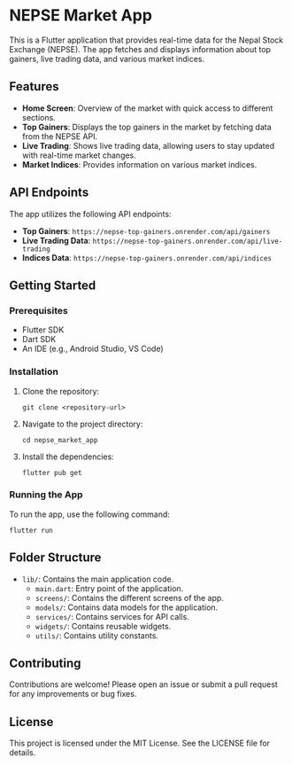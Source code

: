 # NEPSE Market App

This is a Flutter application that provides real-time data for the Nepal Stock Exchange (NEPSE). The app fetches and displays information about top gainers, live trading data, and various market indices.

## Features

- **Home Screen**: Overview of the market with quick access to different sections.
- **Top Gainers**: Displays the top gainers in the market by fetching data from the NEPSE API.
- **Live Trading**: Shows live trading data, allowing users to stay updated with real-time market changes.
- **Market Indices**: Provides information on various market indices.

## API Endpoints

The app utilizes the following API endpoints:

- **Top Gainers**: `https://nepse-top-gainers.onrender.com/api/gainers`
- **Live Trading Data**: `https://nepse-top-gainers.onrender.com/api/live-trading`
- **Indices Data**: `https://nepse-top-gainers.onrender.com/api/indices`

## Getting Started

### Prerequisites

- Flutter SDK
- Dart SDK
- An IDE (e.g., Android Studio, VS Code)

### Installation

1. Clone the repository:
   ```
   git clone <repository-url>
   ```
2. Navigate to the project directory:
   ```
   cd nepse_market_app
   ```
3. Install the dependencies:
   ```
   flutter pub get
   ```

### Running the App

To run the app, use the following command:
```
flutter run
```

## Folder Structure

- `lib/`: Contains the main application code.
  - `main.dart`: Entry point of the application.
  - `screens/`: Contains the different screens of the app.
  - `models/`: Contains data models for the application.
  - `services/`: Contains services for API calls.
  - `widgets/`: Contains reusable widgets.
  - `utils/`: Contains utility constants.

## Contributing

Contributions are welcome! Please open an issue or submit a pull request for any improvements or bug fixes.

## License

This project is licensed under the MIT License. See the LICENSE file for details.